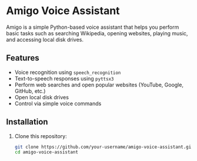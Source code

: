 # Amigo Voice Assistant

Amigo is a simple Python-based voice assistant that helps you perform basic tasks such as searching Wikipedia, opening websites, playing music, and accessing local disk drives.

## Features

- Voice recognition using `speech_recognition`
- Text-to-speech responses using `pyttsx3`
- Perform web searches and open popular websites (YouTube, Google, GitHub, etc.)
- Open local disk drives
- Control via simple voice commands

## Installation

1. Clone this repository:

   ```bash
   git clone https://github.com/your-username/amigo-voice-assistant.git
   cd amigo-voice-assistant
